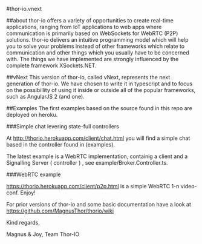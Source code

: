 #thor-io.vnext


##about
thor-io offers a variety of opportunities to create real-time applications, ranging from IoT applications to web apps where communication is primarily based on WebSockets for WebRTC (P2P) solutions. thor-io delivers an intuitive programming model which will help you to solve your problems instead of other frameworks which relate to communication and other things which you usually have to be concerned with. The things we have implemented are strongly influenced by the complete framework XSockets.NET.


##vNext
This version of thor-io, called vNext, represents the next generation of thor-io. We have chosen to write it in typescript and to focus on the possibillity of using it inside or outside all of the popular frameworks, such as AngularJS 2 (and one).

##Examples
The first examples based on the source found in this repo are deployed on heroku. 

###Simple chat levering state-full controllers

At http://thorio.herokuapp.com/client/chat.html you will find a simple chat based in the controller found in (examples).

The latest example is a WebRTC implementation, containig a client and a Signalling Server ( controller ) , see example/Broker.Controller.ts.

###WebRTC example

   https://thorio.herokuapp.com/client/p2p.html is a simple WebRTC 1-n video-conf.   Enjoy!




For prior versions of thor-io and some basic documentation have a look at https://github.com/MagnusThor/thorio/wiki


Kind regards,

Magnus & Joy, Team Thor-IO
